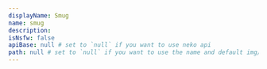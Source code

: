 ```yaml
---
displayName: Smug
name: smug
description: 
isNsfw: false
apiBase: null # set to `null` if you want to use neko api
path: null # set to `null` if you want to use the name and default img/ prefix
---
```

